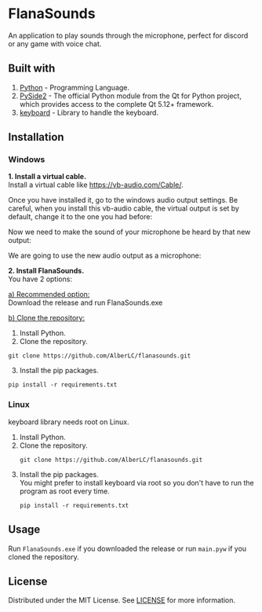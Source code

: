 # FlanaSounds
An application to play sounds through the microphone, perfect for discord or any game with voice chat.

## Built with
1. [Python](https://www.python.org/) - Programming Language.
2. [PySide2](https://pypi.org/project/PySide2/) - The official Python module from the Qt for Python project, which provides access to the complete Qt 5.12+ framework.
3. [keyboard](https://github.com/boppreh/keyboard) - Library to handle the keyboard.

## Installation
### Windows
**1. Install a virtual cable.**  
Install a virtual cable like https://vb-audio.com/Cable/.

Once you have installed it, go to the windows audio output settings. Be careful, when you install this vb-audio cable, the virtual output is set by default, change it to the one you had before:

Now we need to make the sound of your microphone be heard by that new output:

We are going to use the new audio output as a microphone:  

**2. Install FlanaSounds.**  
You have 2 options:

<ins>a) Recommended option:</ins>  
Download the release and run FlanaSounds.exe

<ins>b) Clone the repository:</ins>
1. Install Python.
2. Clone the repository.  
```
git clone https://github.com/AlberLC/flanasounds.git
```
3. Install the pip packages.  
```
pip install -r requirements.txt
```

### Linux
keyboard library needs root on Linux.

1. Install Python.
2. Clone the repository.  
    ```
    git clone https://github.com/AlberLC/flanasounds.git
    ```
3. Install the pip packages.  
   You might prefer to install keyboard via root so you don't have to run the program as root every time.  
   ```
   pip install -r requirements.txt
   ```

## Usage
Run `FlanaSounds.exe` if you downloaded the release or run `main.pyw` if you cloned the repository.

## License
Distributed under the MIT License. See [LICENSE](https://github.com/AlberLC/flananini/blob/main/LICENSE) for more information.

